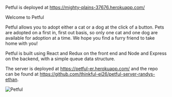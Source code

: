 Petful is deployed at https://mighty-plains-37676.herokuapp.com/

Welcome to Petful

Petful allows you to adopt either a cat or a dog at the click of a button. Pets are adopted on a first in, first out basis, so only one cat and one dog are available for adoption at a time. We hope you find a furry friend to take home with you!

Petful is built using React and Redux on the front end and Node and Express on the backend, with a simple queue data structure.

The server is deployed at https://petful-er.herokuapp.com/ and the repo can be found at https://github.com/thinkful-ei26/petful-server-randys-ethan.

![Petful](../master/readme-images/Petful.PNG)
